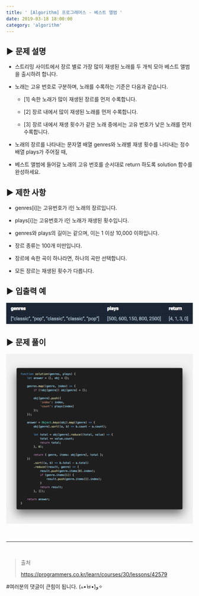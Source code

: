 ```yaml
---
title: ' [Algorithm] 프로그래머스 - 베스트 앨범 '
date: 2019-03-18 18:00:00
category: 'algorithm'
---
```


## **▶︎ 문제 설명**

- 스트리밍 사이트에서 장르 별로 가장 많이 재생된 노래를 두 개씩 모아 베스트 앨범을 출시하려 합니다.

- 노래는 고유 번호로 구분하며, 노래를 수록하는 기준은 다음과 같습니다.
    
    * [1] 속한 노래가 많이 재생된 장르를 먼저 수록합니다.

    * [2] 장르 내에서 많이 재생된 노래를 먼저 수록합니다.

    * [3] 장르 내에서 재생 횟수가 같은 노래 중에서는 고유 번호가 낮은 노래를 먼저 수록합니다.

- 노래의 장르를 나타내는 문자열 배열 genres와 노래별 재생 횟수를 나타내는 정수 배열 plays가 주어질 때,

- 베스트 앨범에 들어갈 노래의 고유 번호를 순서대로 return 하도록 solution 함수를 완성하세요.

## **▶︎ 제한 사항**

- genres[i]는 고유번호가 i인 노래의 장르입니다.

- plays[i]는 고유번호가 i인 노래가 재생된 횟수입니다.

- genres와 plays의 길이는 같으며, 이는 1 이상 10,000 이하입니다.

- 장르 종류는 100개 미만입니다.

- 장르에 속한 곡이 하나라면, 하나의 곡만 선택합니다.

- 모든 장르는 재생된 횟수가 다릅니다.

## **▶︎ 입출력 예**

![](../../../assets/algorithm/programmers/programmers.3.example.png)

## **▶︎ 문제 풀이**

![](../../../assets/algorithm/programmers/programmers.3.solution.png)

<br />

---

<br />

> 출처
>
> <a href="https://programmers.co.kr/learn/courses/30/lessons/42579" target="_blank">https://programmers.co.kr/learn/courses/30/lessons/42579</a>

#여러분의 댓글이 큰힘이 됩니다. (๑•̀ㅂ•́)و✧
